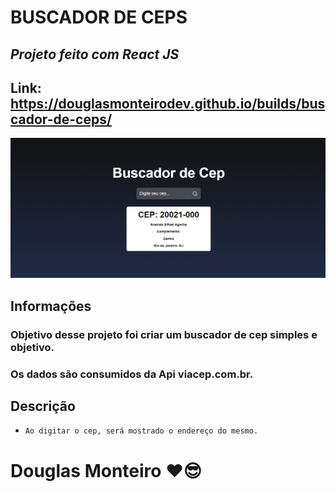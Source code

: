 # BUSCADOR DE CEPS

## <i>Projeto feito com React JS </i>

## Link: https://douglasmonteirodev.github.io/builds/buscador-de-ceps/

 <p align="center">
      <img src="src/assets/preview/home_preview.png">
 </p>

## Informações

### Objetivo desse projeto foi criar um buscador de cep simples e objetivo.

### Os dados são consumidos da Api viacep.com.br.

## Descrição

- `Ao digitar o cep, será mostrado o endereço do mesmo.`

# Douglas Monteiro ❤😎
